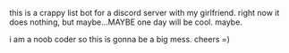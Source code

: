 this is a crappy list bot for a discord server with my girlfriend. right now it does nothing, but maybe...MAYBE one day will be cool. maybe.

i am a noob coder so this is gonna be a big mess. cheers =)